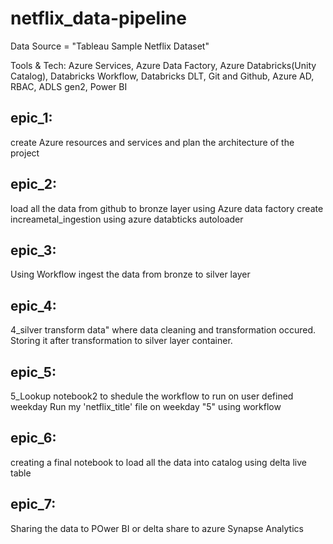 # netflix_data-pipeline
Data Source = "Tableau Sample Netflix Dataset"

Tools & Tech: Azure Services, Azure Data Factory, Azure Databricks(Unity Catalog), Databricks Workflow, Databricks DLT, Git and Github,
Azure AD, RBAC, ADLS gen2, Power BI

## epic_1:
create Azure resources and services and plan the architecture of the project

## epic_2:
load all the data from github to bronze layer using Azure data factory
create increametal_ingestion using azure databticks autoloader

## epic_3:
Using Workflow ingest the data from bronze to silver layer

## epic_4:
4_silver transform data" where data cleaning and transformation occured. Storing it after transformation to silver layer container.

## epic_5:
5_Lookup notebook2 to shedule the workflow to run on user defined weekday
Run my 'netflix_title' file on weekday "5" using workflow

## epic_6:
creating a final notebook to load all the data into catalog using delta live table

## epic_7: 
Sharing the data to POwer BI or delta share to azure Synapse Analytics



